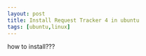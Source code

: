 ```yaml
---
layout: post
title: Install Request Tracker 4 in ubuntu
tags: [ubuntu,linux]
---
```


how to install???